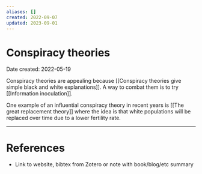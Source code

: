 ```yaml
---
aliases: []
created: 2022-09-07
updated: 2023-09-01
---
```

# Conspiracy theories
Date created: 2022-05-19

Conspiracy theories are appealing because [[Conspiracy theories give simple black and white explanations]]. A way to combat them is to try [[Information inoculation]].

One example of an influential conspiracy theory in recent years is [[The great replacement theory]] where the idea is that white populations will be replaced over time due to a lower fertility rate.

---
# References
* Link to website, bibtex from Zotero or note with book/blog/etc summary